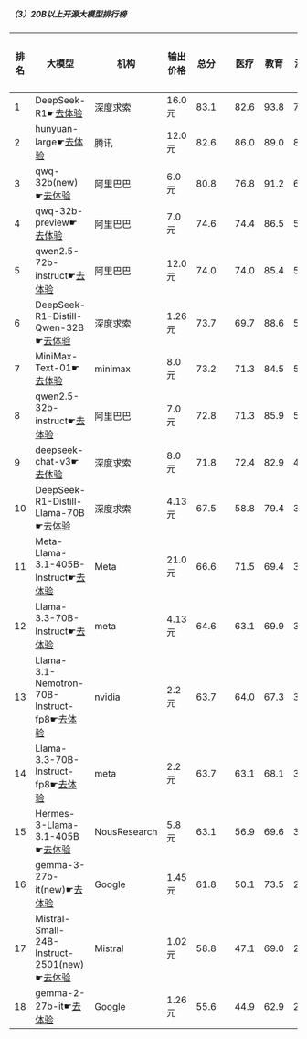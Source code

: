 ##### （3）20B以上开源大模型排行榜
|排名|大模型|机构|输出价格|总分| |医疗|教育|法律|行政公务|心理健康|推理与数学计算|语言与指令遵从|
|---|-----|---|-------|---|-|----|---|---|------|-------|-----------|------------|
|1|DeepSeek-R1☛[去体验](https://easyllm.site/static/modelcompare.html?type=open-source)|深度求索|16.0元|83.1| |                    82.6|93.8|74.8|                    88.6|61.5|                    92.7|91.2|
|2|hunyuan-large☛[去体验](https://easyllm.site/static/modelcompare.html?type=open-source)|腾讯|12.0元|82.6| |                    86.0|89.0|83.2|                    75.7|73.2|                    86.9|87.7|
|3|qwq-32b(new)☛[去体验](https://easyllm.site/static/modelcompare.html?type=open-source)|阿里巴巴|6.0元|80.8| |                    76.8|91.2|62.5|                    86.5|63.0|                    94.3|90.9|
|4|qwq-32b-preview☛[去体验](https://easyllm.site/static/modelcompare.html?type=open-source)|阿里巴巴|7.0元|74.6| |                    74.4|86.5|55.0|                    78.0|59.9|                    87.4|84.8|
|5|qwen2.5-72b-instruct☛[去体验](https://easyllm.site/static/modelcompare.html?type=open-source)|阿里巴巴|12.0元|74.0| |                    74.0|85.4|53.2|                    71.7|59.5|                    89.3|88.0|
|6|DeepSeek-R1-Distill-Qwen-32B☛[去体验](https://easyllm.site/static/modelcompare.html?type=open-source)|深度求索|1.26元|73.7| |                    69.7|88.6|53.5|                    76.2|53.8|                    90.1|87.7|
|7|MiniMax-Text-01☛[去体验](https://easyllm.site/static/modelcompare.html?type=open-source)|minimax|8.0元|73.2| |                    71.3|84.5|52.7|                    69.6|57.8|                    89.5|87.5|
|8|qwen2.5-32b-instruct☛[去体验](https://easyllm.site/static/modelcompare.html?type=open-source)|阿里巴巴|7.0元|72.8| |                    71.3|85.9|52.7|                    70.0|57.8|                    84.2|87.6|
|9|deepseek-chat-v3☛[去体验](https://easyllm.site/static/modelcompare.html?type=open-source)|深度求索|8.0元|71.8| |                    72.4|82.9|41.5|                    72.7|56.0|                    92.5|86.6|
|10|DeepSeek-R1-Distill-Llama-70B☛[去体验](https://easyllm.site/static/modelcompare.html?type=open-source)|深度求索|4.13元|67.5| |                    58.8|79.4|36.9|                    77.5|46.2|                    88.8|85.0|
|11|Meta-Llama-3.1-405B-Instruct☛[去体验](https://easyllm.site/static/modelcompare.html?type=open-source)|Meta|21.0元|66.6| |                    71.5|69.4|36.8|                    64.2|53.9|                    85.0|84.2|
|12|Llama-3.3-70B-Instruct☛[去体验](https://easyllm.site/static/modelcompare.html?type=open-source)|meta|4.13元|64.6| |                    63.1|69.9|32.1|                    66.4|49.6|                    87.4|85.4|
|13|Llama-3.1-Nemotron-70B-Instruct-fp8☛[去体验](https://easyllm.site/static/modelcompare.html?type=open-source)|nvidia|2.2元|63.7| |                    64.0|67.3|32.8|                    63.7|50.1|                    81.3|85.5|
|14|Llama-3.3-70B-Instruct-fp8☛[去体验](https://easyllm.site/static/modelcompare.html?type=open-source)|meta|2.2元|63.7| |                    63.1|68.1|31.2|                    64.8|48.5|                    86.6|85.1|
|15|Hermes-3-Llama-3.1-405B☛[去体验](https://easyllm.site/static/modelcompare.html?type=open-source)|NousResearch|5.8元|63.1| |                    56.9|69.6|31.6|                    64.7|48.9|                    85.6|85.4|
|16|gemma-3-27b-it(new)☛[去体验](https://easyllm.site/static/modelcompare.html?type=open-source)|Google|1.45元|61.8| |                    50.1|73.5|23.0|                    70.5|44.5|                    90.3|83.2|
|17|Mistral-Small-24B-Instruct-2501(new)☛[去体验](https://easyllm.site/static/modelcompare.html?type=open-source)|Mistral|1.02元|58.8| |                    47.1|69.0|28.5|                    58.0|40.2|                    84.4|83.1|
|18|gemma-2-27b-it☛[去体验](https://easyllm.site/static/modelcompare.html?type=open-source)|Google|1.26元|55.6| |                    44.9|62.9|24.7|                    57.1|43.5|                    73.4|83.8|
    
